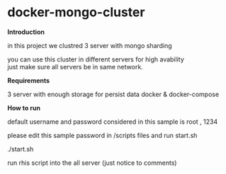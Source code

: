 # docker-mongo-cluster

**Introduction**

in this project we clustred 3 server with mongo sharding 

you can use this cluster in different servers for high avability  
just make sure all servers be in same network.



**Requirements**

3 server with enough storage for persist data
docker & docker-compose



**How to run**

default username and password considered in this sample is root , 1234

please edit this sample password in /scripts files and run start.sh

./start.sh

run rhis script into the all server (just notice to comments)
